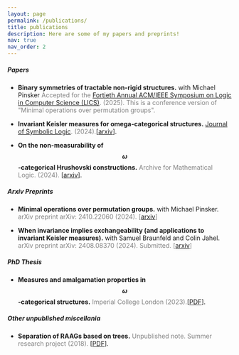 ```yaml
---
layout: page
permalink: /publications/
title: publications
description: Here are some of my papers and preprints!
nav: true
nav_order: 2
---
```

##### **Papers**
* **Binary symmetries of tractable non-rigid structures.** with Michael Pinsker <span style="color:gray">
  Accepted for the [Fortieth Annual ACM/IEEE Symposium on Logic in Computer Science (LICS)](https://lics.siglog.org/lics25/accepted.php). (2025).
  This is a conference version of "Minimal operations over permutation groups". 

* **Invariant Keisler measures for omega-categorical structures.** <span style="color:gray">
  [Journal of Symbolic Logic](https://www.cambridge.org/core/journals/journal-of-symbolic-logic/article/invariant-keisler-measures-for-categorical-structures/DA697368ABBD00DC1CFB6C64CADCFB6B?utm_campaign=shareaholic&utm_medium=copy_link&utm_source=bookmark). (2024).</span>[[arxiv](https://arxiv.org/abs/2211.14628)].

* **On the non-measurability of $$\omega$$-categorical Hrushovski constructions.** <span style="color:gray">
 Archive for Mathematical Logic. (2024). </span>[[arxiv](https://arxiv.org/abs/2208.06323)].



##### **Arxiv Preprints**
* **Minimal operations over permutation groups.** with Michael Pinsker.
  <span style="color:gray"> arXiv preprint arXiv: 2410.22060  (2024). [[arxiv](https://arxiv.org/abs/2410.22060)] </span>

* **When invariance implies exchangeability (and applications to invariant Keisler measures).** with Samuel Braunfeld and Colin Jahel.
  <span style="color:gray"> arXiv preprint arXiv: 2408.08370 (2024). Submitted. [[arxiv](https://arxiv.org/abs/2408.08370)] </span>

##### **PhD Thesis**
* **Measures and amalgamation properties in $$\omega$$-categorical structures.**
  <span style="color:gray"> Imperial College London (2023).</span>[[PDF](https://spiral.imperial.ac.uk/handle/10044/1/106470)].

##### **Other unpublished miscellania**
* **Separation of RAAGs based on trees.** <span style="color:gray"> Unpublished note. Summer research project (2018). </span>[[PDF](http://paolomarimon.github.io/assets/pdf/Separation_of_RAAGS.pdf)].




